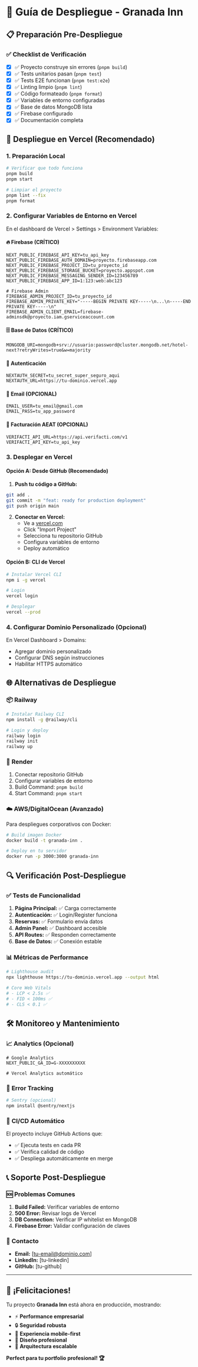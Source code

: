 # 🚀 Guía de Despliegue - Granada Inn

## 📋 Preparación Pre-Despliegue

### ✅ **Checklist de Verificación**

- [x] ✅ Proyecto construye sin errores (`pnpm build`)
- [x] ✅ Tests unitarios pasan (`pnpm test`)
- [x] ✅ Tests E2E funcionan (`pnpm test:e2e`)
- [x] ✅ Linting limpio (`pnpm lint`)
- [x] ✅ Código formateado (`pnpm format`)
- [x] ✅ Variables de entorno configuradas
- [x] ✅ Base de datos MongoDB lista
- [x] ✅ Firebase configurado
- [x] ✅ Documentación completa

## 🎯 **Despliegue en Vercel** (Recomendado)

### 1. **Preparación Local**

```bash
# Verificar que todo funciona
pnpm build
pnpm start

# Limpiar el proyecto
pnpm lint --fix
pnpm format
```

### 2. **Configurar Variables de Entorno en Vercel**

En el dashboard de Vercel > Settings > Environment Variables:

#### 🔥 **Firebase (CRÍTICO)**
```env
NEXT_PUBLIC_FIREBASE_API_KEY=tu_api_key
NEXT_PUBLIC_FIREBASE_AUTH_DOMAIN=proyecto.firebaseapp.com
NEXT_PUBLIC_FIREBASE_PROJECT_ID=tu_proyecto_id
NEXT_PUBLIC_FIREBASE_STORAGE_BUCKET=proyecto.appspot.com
NEXT_PUBLIC_FIREBASE_MESSAGING_SENDER_ID=123456789
NEXT_PUBLIC_FIREBASE_APP_ID=1:123:web:abc123

# Firebase Admin
FIREBASE_ADMIN_PROJECT_ID=tu_proyecto_id
FIREBASE_ADMIN_PRIVATE_KEY="-----BEGIN PRIVATE KEY-----\n...\n-----END PRIVATE KEY-----\n"
FIREBASE_ADMIN_CLIENT_EMAIL=firebase-adminsdk@proyecto.iam.gserviceaccount.com
```

#### 🗄️ **Base de Datos (CRÍTICO)**
```env
MONGODB_URI=mongodb+srv://usuario:password@cluster.mongodb.net/hotel-next?retryWrites=true&w=majority
```

#### 🔐 **Autenticación**
```env
NEXTAUTH_SECRET=tu_secret_super_seguro_aqui
NEXTAUTH_URL=https://tu-dominio.vercel.app
```

#### 📧 **Email (OPCIONAL)**
```env
EMAIL_USER=tu_email@gmail.com
EMAIL_PASS=tu_app_password
```

#### 🧮 **Facturación AEAT (OPCIONAL)**
```env
VERIFACTI_API_URL=https://api.verifacti.com/v1
VERIFACTI_API_KEY=tu_api_key
```

### 3. **Desplegar en Vercel**

#### **Opción A: Desde GitHub (Recomendado)**

1. **Push tu código a GitHub:**
```bash
git add .
git commit -m "feat: ready for production deployment"
git push origin main
```

2. **Conectar en Vercel:**
   - Ve a [vercel.com](https://vercel.com/)
   - Click "Import Project"
   - Selecciona tu repositorio GitHub
   - Configura variables de entorno
   - Deploy automático

#### **Opción B: CLI de Vercel**

```bash
# Instalar Vercel CLI
npm i -g vercel

# Login
vercel login

# Desplegar
vercel --prod
```

### 4. **Configurar Dominio Personalizado** (Opcional)

En Vercel Dashboard > Domains:
- Agregar dominio personalizado
- Configurar DNS según instrucciones
- Habilitar HTTPS automático

## 🌐 **Alternativas de Despliegue**

### 📦 **Railway**

```bash
# Instalar Railway CLI
npm install -g @railway/cli

# Login y deploy
railway login
railway init
railway up
```

### 🚢 **Render**

1. Conectar repositorio GitHub
2. Configurar variables de entorno
3. Build Command: `pnpm build`
4. Start Command: `pnpm start`

### ☁️ **AWS/DigitalOcean** (Avanzado)

Para despliegues corporativos con Docker:

```bash
# Build imagen Docker
docker build -t granada-inn .

# Deploy en tu servidor
docker run -p 3000:3000 granada-inn
```

## 🔍 **Verificación Post-Despliegue**

### ✅ **Tests de Funcionalidad**

1. **Página Principal:** ✅ Carga correctamente
2. **Autenticación:** ✅ Login/Register funciona
3. **Reservas:** ✅ Formulario envía datos
4. **Admin Panel:** ✅ Dashboard accesible
5. **API Routes:** ✅ Responden correctamente
6. **Base de Datos:** ✅ Conexión estable

### 📊 **Métricas de Performance**

```bash
# Lighthouse audit
npx lighthouse https://tu-dominio.vercel.app --output html

# Core Web Vitals
# - LCP < 2.5s ✅
# - FID < 100ms ✅  
# - CLS < 0.1 ✅
```

## 🛠️ **Monitoreo y Mantenimiento**

### 📈 **Analytics (Opcional)**

```env
# Google Analytics
NEXT_PUBLIC_GA_ID=G-XXXXXXXXXX

# Vercel Analytics automático
```

### 🚨 **Error Tracking**

```bash
# Sentry (opcional)
npm install @sentry/nextjs
```

### 🔄 **CI/CD Automático**

El proyecto incluye GitHub Actions que:
- ✅ Ejecuta tests en cada PR
- ✅ Verifica calidad de código
- ✅ Despliega automáticamente en merge

## 📞 **Soporte Post-Despliegue**

### 🆘 **Problemas Comunes**

1. **Build Failed:** Verificar variables de entorno
2. **500 Error:** Revisar logs de Vercel
3. **DB Connection:** Verificar IP whitelist en MongoDB
4. **Firebase Error:** Validar configuración de claves

### 📧 **Contacto**

- **Email:** [tu-email@dominio.com]
- **LinkedIn:** [tu-linkedin]
- **GitHub:** [tu-github]

---

## 🎉 **¡Felicitaciones!**

Tu proyecto **Granada Inn** está ahora en producción, mostrando:

- ⚡ **Performance empresarial**
- 🔒 **Seguridad robusta**  
- 📱 **Experiencia mobile-first**
- 🎨 **Diseño profesional**
- 🚀 **Arquitectura escalable**

**Perfect para tu portfolio profesional! 🏆**